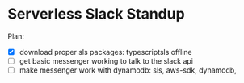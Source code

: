 # Serverless Slack Standup

Plan:

- [x] download proper sls packages: typescriptsls offline
- [ ] get basic messenger working to talk to the slack api
- [ ] make messenger work with dynamodb: sls, aws-sdk, dynamodb,
